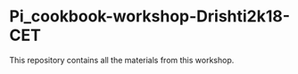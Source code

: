 # Pi_cookbook-workshop-Drishti2k18-CET
This repository contains all the materials from this workshop.
